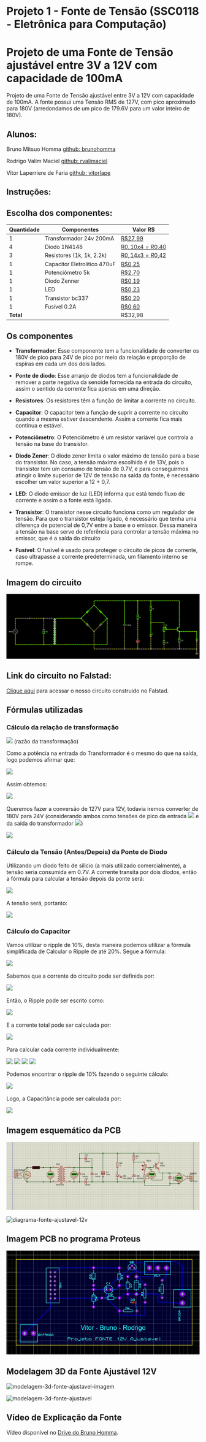 # Projeto 1 - Fonte de Tensão (SSC0118 - Eletrônica para Computação)
Projeto de uma Fonte de Tensão ajustável entre 3V a 12V com capacidade de 100mA
=======
Projeto de uma Fonte de Tensão ajustável entre 3V a 12V com capacidade de 100mA. A fonte possui uma Tensão RMS de 127V, com pico aproximado para 180V (arredondamos de um pico de 179.6V para um valor inteiro de 180V).


## Alunos:
Bruno Mitsuo Homma [github: brunohomma](https://github.com/brunohomma)

Rodrigo Valim Maciel [github: rvalimaciel](https://github.com/rvalimaciel)

Vitor Laperriere de Faria [github: vitorlape](https://github.com/vitorlape)

## Instruções:

## Escolha dos componentes:
| Quantidade | Componentes                 | Valor R$ |
|------------|-----------------------------|----------|
| 1          | Transformador 24v 200mA     | [R$27,99](https://tinyurl.com/transformador24v) |
| 4          | Diodo 1N4148                | [R$0,10 x 4 = R$0,40](https://tinyurl.com/vd29hv2v) |
| 3          | Resistores (1k, 1k, 2.2k)| [R$0,14 x 3 = R$0,42](https://tinyurl.com/resistor1k) |
| 1          | Capacitor Eletrolítico 470uF| [R$0,25](https://tinyurl.com/xkf6jmpc) |
| 1          | Potenciômetro 5k            | [R$2,70](https://tinyurl.com/25ct25jr) |
| 1          | Diodo Zenner                | [R$0,19](https://tinyurl.com/diodozener13v) |
| 1          | LED                         | [R$0,23](https://tinyurl.com/ledazul5mm) |
| 1          | Transistor bc337            | [R$0,20](https://tinyurl.com/transistorbc337) |
| 1          | Fusível 0.2A                | [R$0,60](https://tinyurl.com/65jvr5db) |
| **Total**  |                             |  R$32,98    |

## Os componentes

* **Transformador**: Esse componente tem a funcionalidade de converter os 180V de pico para 24V de pico por meio da relação e proporção de espiras em cada um dos dois lados.

* **Ponte de diodo**: Esse arranjo de diodos tem a funcionalidade de remover a parte negativa da senoide fornecida na entrada do circuito, assim o sentido da corrente fica apenas em uma direção.

* **Resistores**: Os resistores têm a função de limitar a corrente no circuito.

* **Capacitor**: O capacitor tem a função de suprir a corrente no circuito quando a mesma estiver descendente. Assim a corrente fica mais contínua e estável.

* **Potenciômetro**: O Potenciômetro é um resistor variável que controla a tensão na base do transistor.

* **Diodo Zener**: O diodo zener limita o valor máximo de tensão para a base do transistor. No caso, a tensão máxima escolhida é de 13V, pois o transistor tem um consumo de tensão de 0.7V, e para conseguirmos atingir o limite superior de 12V de tensão na saída da fonte, é necessário escolher um valor superior a 12 + 0,7.

* **LED**: O diodo emissor de luz (LED) informa que está tendo fluxo de corrente e assim o a fonte está ligada.

* **Transistor**: O transistor nesse circuito funciona como um regulador de tensão. Para que o transistor esteja ligado, é necessário que tenha uma diferença de potencial de 0,7V  entre a base e o emissor. Dessa maneira a tensão na base serve de referência para controlar a tensão máxima no emissor, que é a saída do circuito

* **Fusível**: O fusível é usado para proteger o circuito de picos de corrente, caso ultrapasse a corrente predeterminada, um filamento interno se rompe.

## Imagem do circuito
<img src="./Images/circuito2.png">

## Link do circuito no Falstad:
<a href="https://tinyurl.com/projetoeletronicafalstad" target="_blank">Clique aqui</a> para acessar o nosso circuito construido no Falstad.

## Fórmulas utilizadas

### Cálculo da relação de transformação
<img src="https://render.githubusercontent.com/render/math?math=r_{t} = \frac{V_{s}}{V_{p}}"> (razão da transformação)

Como a potência na entrada do Transformador é o mesmo do que na saída, logo podemos afirmar que:

<img src="https://render.githubusercontent.com/render/math?math=P_{p} = P_{s} \rightarrow V_{p} \cdot I_{p} = V_{s} \cdot I_{s}">

 Assim obtemos:

<img src="https://render.githubusercontent.com/render/math?math=\frac{V_{s}}{V_{p}} = \frac{I_{p}}{I_{s}} = r_{t}">

Queremos fazer a conversão de 127V para 12V, todavia iremos converter de 180V para 24V (considerando ambos como tensões de pico da entrada <img src="https://render.githubusercontent.com/render/math?math=V_{p} = 180V"> e da saída do transformador <img src="https://render.githubusercontent.com/render/math?math=V_{s} = 24V">)

<img src="https://render.githubusercontent.com/render/math?math=\frac{24}{180} = 0.133...">

### Cálculo da Tensão (Antes/Depois) da Ponte de Diodo

Utilizando um diodo feito de sílicio (a mais utilizado comercialmente), a tensão seria consumida em 0.7V. A corrente transita por dois diodos, então a fórmula para calcular a tensão depois da ponte será:

<img src="https://render.githubusercontent.com/render/math?math=V_{depois} = V_{antes} - 2V_{d}">

A tensão será, portanto:

<img src="https://render.githubusercontent.com/render/math?math=24 - 2 * 0.7 = 22.6V">

### Cálculo do Capacitor

Vamos utilizar o ripple de 10%, desta maneira podemos utilizar a fórmula simplificada de Calcular o Ripple de até 20%. Segue a fórmula:

<img src="https://render.githubusercontent.com/render/math?math=V_{ripple} = \frac{V_{s}}{2f \cdot C \cdot R_{eq}}">

Sabemos que a corrente do circuito pode ser definida por:

<img src="https://render.githubusercontent.com/render/math?math=i = \frac{V_{s}}{R_{eq}}">

Então, o Ripple pode ser escrito como:

<img src="https://render.githubusercontent.com/render/math?math=V_{ripple} = \frac{i}{2f \cdot C}">

E a corrente total pode ser calculada por:

<img src="https://render.githubusercontent.com/render/math?math=i = i_{carga} %2b i_{pot} %2b i_{zener} %2b i_{LED}">

Para calcular cada corrente individualmente:

<img src="https://render.githubusercontent.com/render/math?math=i_{carga} = \frac{V_{zener} - V_{be}}{120}">
<img src="https://render.githubusercontent.com/render/math?math=i_{pot} = \frac{V_{zener}}{7200}">
<img src="https://render.githubusercontent.com/render/math?math=i_{zener} = \frac{V_{medio} - V_{zener}}{1000}">
<img src="https://render.githubusercontent.com/render/math?math=i_{LED} = \frac{V_{medio}-1.8}{1000}">

Podemos encontrar o ripple de 10% fazendo o seguinte cálculo:

<img src="https://render.githubusercontent.com/render/math?math=V_{ripple} = 0.1 \cdot V_{s}">

Logo, a Capacitância pode ser calculada por:

<img src="https://render.githubusercontent.com/render/math?math=C = \frac{i}{2f \cdot V_{ripple}}">


## Imagem esquemático da PCB
<img src="./Images/diagrama-fonte-ajustavel-12v.jpg">

![diagrama-fonte-ajustavel-12v]()

## Imagem PCB no programa Proteus
<img src="./Images/circuito-proteus.jpg">

## Modelagem 3D da Fonte Ajustável 12V
![modelagem-3d-fonte-ajustavel-imagem]()

![modelagem-3d-fonte-ajustavel](./Videos/placa3d.gif)

## Vídeo de Explicação da Fonte
Vídeo disponível no [Drive do Bruno Homma]().

